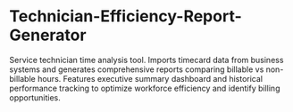 # Technician-Efficiency-Report-Generator
Service technician time analysis tool. Imports timecard data from business systems and generates comprehensive reports comparing billable vs non-billable hours. Features executive summary dashboard and historical performance tracking to optimize workforce efficiency and identify billing opportunities.
